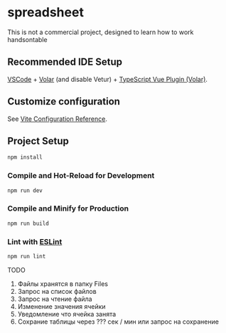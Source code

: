 # spreadsheet

This is not a commercial project, designed to learn how to work handsontable

## Recommended IDE Setup

[VSCode](https://code.visualstudio.com/) + [Volar](https://marketplace.visualstudio.com/items?itemName=Vue.volar) (and disable Vetur) + [TypeScript Vue Plugin (Volar)](https://marketplace.visualstudio.com/items?itemName=Vue.vscode-typescript-vue-plugin).

## Customize configuration

See [Vite Configuration Reference](https://vitejs.dev/config/).

## Project Setup

```sh
npm install
```

### Compile and Hot-Reload for Development

```sh
npm run dev
```

### Compile and Minify for Production

```sh
npm run build
```

### Lint with [ESLint](https://eslint.org/)

```sh
npm run lint
```
TODO
1. Файлы хранятся в папку Files
2. Запрос на список файлов
3. Запрос на чтение файла
4. Изменение значения ячейки
5. Уведомление что ячейка занята
6. Сохрание таблицы через ??? сек / мин или запрос на сохранение
